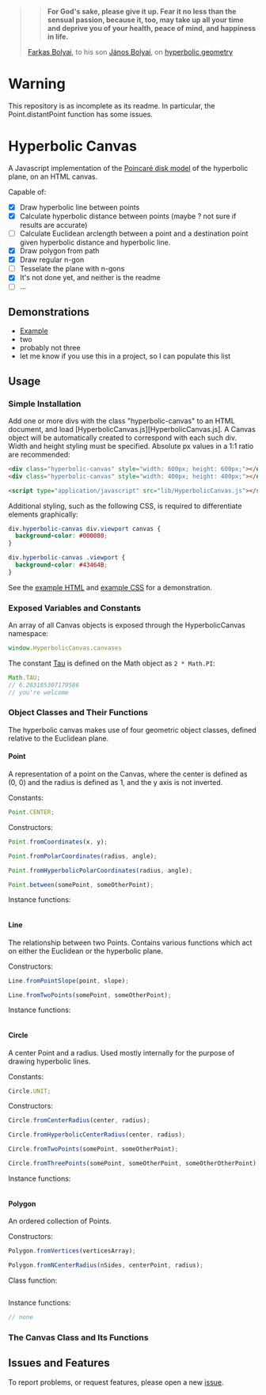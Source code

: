 > > **For God's sake, please give it up. Fear it no less than the sensual passion, because it, too, may take up all your time and deprive you of your health, peace of mind, and happiness in life.**
>
> [Farkas Bolyai][farkas], to his son [János Bolyai][jános], on [hyperbolic geometry][hyperbolicgeometry]

[farkas]: https://en.wikipedia.org/wiki/Farkas_Bolyai
[jános]: https://en.wikipedia.org/wiki/J%C3%A1nos_Bolyai
[hyperbolicgeometry]: https://en.wikipedia.org/wiki/Hyperbolic_geometry

# Warning
This repository is as incomplete as its readme.  In particular, the Point.distantPoint function has some issues.

# Hyperbolic Canvas
A Javascript implementation of the [Poincaré disk model][diskmodel] of the hyperbolic plane, on an HTML canvas.

Capable of:

- [x] Draw hyperbolic line between points
- [x] Calculate hyperbolic distance between points (maybe ?  not sure if results are accurate)
- [ ] Calculate Euclidean arclength between a point and a destination point given hyperbolic distance and hyperbolic line.
- [x] Draw polygon from path
- [x] Draw regular n-gon
- [ ] Tesselate the plane with n-gons
- [x] It's not done yet, and neither is the readme
- [ ] ...

[diskmodel]: https://en.wikipedia.org/wiki/Poincar%C3%A9_disk_model

## Demonstrations
* [Example][example]
* two
* probably not three
* let me know if you use this in a project, so I can populate this list

[example]: http://ItsNickBarry.github.io/hyperbolic-canvas/example.html

## Usage
### Simple Installation
Add one or more divs with the class "hyperbolic-canvas" to an HTML document, and load [HyperbolicCanvas.js][HyperbolicCanvas.js].  A Canvas object will be automatically created to correspond with each such div.  Width and height styling must be specified.  Absolute px values in a 1:1 ratio are recommended:

```html
<div class="hyperbolic-canvas" style="width: 600px; height: 600px;"></div>
<div class="hyperbolic-canvas" style="width: 400px; height: 400px;"></div>

<script type="application/javascript" src="lib/HyperbolicCanvas.js"></script>
```

Additional styling, such as the following CSS, is required to differentiate elements graphically:
```css
div.hyperbolic-canvas div.viewport canvas {
  background-color: #000080;
}

div.hyperbolic-canvas .viewport {
  background-color: #43464B;
}
```
See the [example HTML][html] and [example CSS][css] for a demonstration.

[html]: ./example.html
[css]: ./example.css

### Exposed Variables and Constants
An array of all Canvas objects is exposed through the HyperbolicCanvas namespace:

```javascript
window.HyperbolicCanvas.canvases
```

The constant [Tau][manifesto] is defined on the Math object as `2 * Math.PI`:

```javascript
Math.TAU;
// 6.283185307179586
// you're welcome
```

[manifesto]: http://tauday.com/tau-manifesto

### Object Classes and Their Functions
The hyperbolic canvas makes use of four geometric object classes, defined relative to the Euclidean plane.
<!-- // explain how constructor functions work -->

#### Point
A representation of a point on the Canvas, where the center is defined as (0, 0) and the radius is defined as 1, and the y axis is not inverted.

Constants:

```javascript
Point.CENTER;
```

Constructors:

```javascript
Point.fromCoordinates(x, y);

Point.fromPolarCoordinates(radius, angle);

Point.fromHyperbolicPolarCoordinates(radius, angle);

Point.between(somePoint, someOtherPoint);
```

Instance functions:

```javascript

```

#### Line
The relationship between two Points.  Contains various functions which act on either the Euclidean or the hyperbolic plane.

Constructors:

```javascript
Line.fromPointSlope(point, slope);

Line.fromTwoPoints(somePoint, someOtherPoint);
```

Instance functions:

```javascript

```

#### Circle
A center Point and a radius.  Used mostly internally for the purpose of drawing hyperbolic lines.

Constants:

```javascript
Circle.UNIT;
```

Constructors:

```javascript
Circle.fromCenterRadius(center, radius);

Circle.fromHyperbolicCenterRadius(center, radius);

Circle.fromTwoPoints(somePoint, someOtherPoint);

Circle.fromThreePoints(somePoint, someOtherPoint, someOtherOtherPoint);
```

Instance functions:

```javascript

```

#### Polygon
An ordered collection of Points.

Constructors:

```javascript
Polygon.fromVertices(verticesArray);

Polygon.fromNCenterRadius(nSides, centerPoint, radius);
```

Class function:

```javascript

```

Instance functions:

```javascript
// none
```

### The Canvas Class and Its Functions

## Issues and Features
<!-- // "edge cases" (ha!) in which a point sufficiently close to boundary is NaN due to floating point math -->

To report problems, or request features, please open a new [issue][issue].

[issue]: ./../../issues

